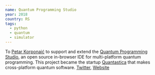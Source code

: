 ```yaml
---
name: Quantum Programming Studio
year: 2018
country: RS
tags:
  - python
  - quantum
  - simulator
---
```

To [Petar Korponaić](https://github.com/perak) to support and extend the [Quantum Programming Studio](https://quantum-circuit.com/home), an open source in-browser IDE for multi-platform quantum programming. This project became the startup [Quantastica](https://quantastica.com/) that makes cross-platform quantum software. [Twitter](https://twitter.com/quantcirc), [Website](https://quantum-circuit.com/)
